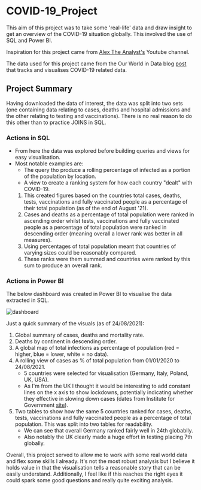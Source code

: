 # COVID-19_Project

This aim of this project was to take some 'real-life' data and draw insight to get an overview of the COVID-19 situation globally. This involved the use of SQL and Power BI.

Inspiration for this project came from [Alex The Analyst's](https://www.youtube.com/channel/UC7cs8q-gJRlGwj4A8OmCmXg) Youtube channel.

The data used for this project came from the Our World in Data blog [post](https://ourworldindata.org/covid-deaths) that tracks and visualises COVID-19 related data.

## Project Summary

Having downloaded the data of interest, the data was split into two sets (one containing data relating to cases, deaths and hospital admissions and the other relating to testing and vaccinations). There is no real reason to do this other than to practice JOINS in SQL.

### Actions in SQL

- From here the data was explored before building queries and views for easy visualisation.
- Most notable examples are:
  -  The query tho produce a rolling percentage of infected as a portion of the population by location.
  -  A view to create a ranking system for how each country "dealt" with COVID-19. 
    1. This created figures based on the countries total cases, deaths, tests, vaccinations and fully vaccinated people as a percentage of their total population (as of the end of August '21).
    2. Cases and deaths as a percentage of total population were ranked in ascending order whilst tests, vaccinations and fully vaccinated people as a percentage of total population were ranked in descending order (meaning overall a lower rank was better in all measures).
    3. Using percentages of total population meant that countries of varying sizes could be reasonably compared.
    4. These ranks were them summed and countries were ranked by this sum to produce an overall rank.

### Actions in Power BI

The below dashboard was created in Power BI to visualise the data extracted in SQL.

![dashboard](https://github.com/Dejean97/COVID_Project/blob/4e45a89472155ec6ba7acbd88a652a31880ca1ab/Dashboard%20Screenshot.png)

Just a quick summary of the visuals (as of 24/08/2021):
1. Global summary of cases, deaths and mortality rate.
2. Deaths by continent in descending order.
3. A global map of total infections as percentage of population (red = higher, blue = lower, white = no data).
4. A rolling view of cases as % of total population from 01/01/2020 to 24/08/2021.
   - 5 countries were selected for visualisation (Germany, Italy, Poland, UK, USA).
   - As I'm from the UK I thought it would be interesting to add constant lines on the x axis to show lockdowns, potentially indicating whether they effective in slowing down cases (dates from Institute for Government [site](https://www.instituteforgovernment.org.uk/charts/uk-government-coronavirus-lockdowns)).
5. Two tables to show how the same 5 countries ranked for cases, deaths, tests, vaccinations and fully vaccinated people as a percentage of total population. This was split into two tables for readability.
    - We can see that overall Germany ranked fairly well in 24th globablly.
    - Also notably the UK clearly made a huge effort in testing placing 7th globally.

Overall, this project served to allow me to work with some real world data and flex some skills I already. It's not the most robust analysis but I believe it holds value in that the visualisation tells a reasonable story that can be easily understand. Additionally, I feel like if this reaches the right eyes it could spark some good questions and really quite exciting analysis.
